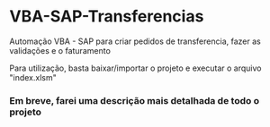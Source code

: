 # VBA-SAP-Transferencias

Automação VBA - SAP para criar pedidos de transferencia, fazer as validações e o faturamento

Para utilização, basta baixar/importar o projeto e executar o arquivo "index.xlsm"

### Em breve, farei uma descrição mais detalhada de todo o projeto ###
